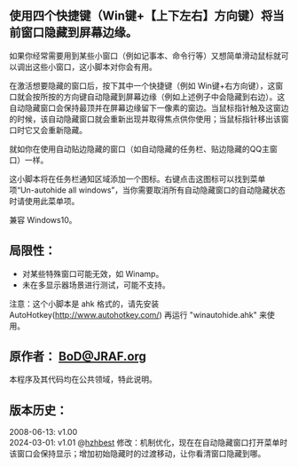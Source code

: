 ## 使用四个快捷键（Win键+【上下左右】方向键）将当前窗口隐藏到屏幕边缘。

如果你经常需要用到某些小窗口（例如记事本、命令行等）又想简单滑动鼠标就可以调出这些小窗口，这小脚本对你会有用。

在激活想要隐藏的窗口后，按下其中一个快捷键（例如 Win键+右方向键），这窗口就会按所按的方向键自动隐藏到屏幕边缘（例如上述例子中会隐藏到右边）。这自动隐藏窗口会保持最顶并在屏幕边缘留下一像素的窗边。当鼠标指针触及这窗边的时候，该自动隐藏窗口就会重新出现并取得焦点供你使用；当鼠标指针移出该窗口时它又会重新隐藏。

就如你在使用自动贴边隐藏的窗口（如自动隐藏的任务栏、贴边隐藏的QQ主窗口）一样。

这小脚本将在任务栏通知区域添加一个图标。右键点击这图标可以找到菜单项“Un-autohide all windows”，当你需要取消所有自动隐藏窗口的自动隐藏状态时请使用此菜单项。

兼容 Windows10。
## 局限性： 

 * 对某些特殊窗口可能无效，如 Winamp。
 * 未在多显示器场景进行测试，可能不支持。

注意：这个小脚本是 ahk 格式的，请先安装 AutoHotkey(http://www.autohotkey.com/) 再运行 "winautohide.ahk" 来使用。

## 原作者： BoD@JRAF.org

本程序及其代码均在公共领域，特此说明。

## 版本历史：

2008-06-13: v1.00  
2024-03-01: v1.01 @[hzhbest](https://github.com/hzhbest/winautohide/) 修改：机制优化，现在在自动隐藏窗口打开菜单时该窗口会保持显示；增加初始隐藏时的过渡移动，让你看清窗口隐藏到哪。
